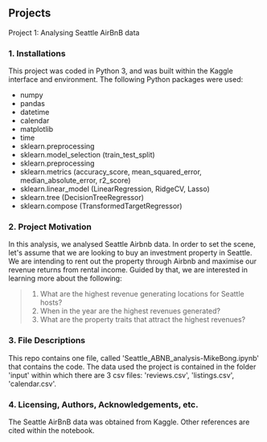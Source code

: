 ## Projects
Project 1: Analysing Seattle AirBnB data

### 1. Installations
This project was coded in Python 3, and was built within the Kaggle interface and environment. 
The following Python packages were used:
 - numpy
 - pandas
 - datetime
 - calendar
 - matplotlib
 - time
 - sklearn.preprocessing
 - sklearn.model_selection (train_test_split)
 - sklearn.preprocessing
 - sklearn.metrics (accuracy_score, mean_squared_error, median_absolute_error, r2_score)
 - sklearn.linear_model (LinearRegression, RidgeCV, Lasso)
 - sklearn.tree (DecisionTreeRegressor)
 - sklearn.compose (TransformedTargetRegressor)

### 2. Project Motivation
In this analysis, we analysed Seattle Airbnb data. In order to set the scene, let's assume that we are looking to buy an investment property in Seattle. We are intending to rent out the property through Airbnb and maximise our revenue returns from rental income. Guided by that, we are interested in learning more about the following: 
> 1. What are the highest revenue generating locations for Seattle hosts?
> 2. When in the year are the highest revenues generated?
> 3. What are the property traits that attract the highest revenues? 

### 3. File Descriptions
This repo contains one file, called 'Seattle_ABNB_analysis-MikeBong.ipynb' that contains the code. The data used the project is contained in the folder 'input' within which there are 3 csv files: 'reviews.csv', 'listings.csv', 'calendar.csv'.

### 4. Licensing, Authors, Acknowledgements, etc.
The Seattle AirBnB data was obtained from Kaggle. Other references are cited within the notebook.
